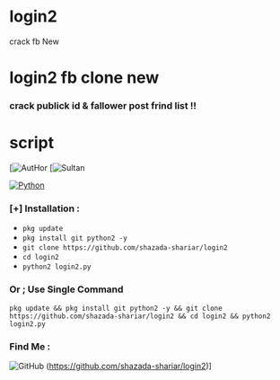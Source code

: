 # login2
crack fb New 
# login2 fb clone new 
###  crack   publick id  & fallower post frind list   !!
# script
[![AutHor](https://img.shields.io/badge/[Aut-hor]-green.svg?style=flat-square)
[![Sultan](https://img.shields.io/badge/Sultan-Shariar-green.svg?style=flat-square)

[![Python](https://img.shields.io/badge/Code-Python-green.svg?style=flat-square)](#)


### [+] Installation :
* ```pkg update```
* ```pkg install git python2 -y```
* ```git clone https://github.com/shazada-shariar/login2```
* ```cd login2```
* ```python2 login2.py```

### Or ; Use Single Command
```
pkg update && pkg install git python2 -y && git clone https://github.com/shazada-shariar/login2 && cd login2 && python2 login2.py
```
### Find Me  :
![GitHub](https://img.shields.io/badge/[Git-Hub]-green.svg?style=flat-square)
 (https://github.com/shazada-shariar/login2)]
